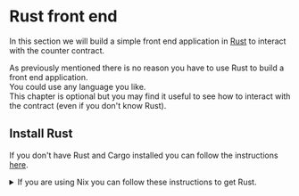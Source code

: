 # Rust front end
In this section we will build a simple front end application in [Rust](https://www.rust-lang.org/) to interact with the counter contract.

As previously mentioned there is no reason you have to use Rust to build a front end application. \
You could use any language you like. \
This chapter is optional but you may find it useful to see how to interact with the contract (even if you don't know Rust).

## Install Rust
If you don't have Rust and Cargo installed you can follow the instructions [here](https://www.rust-lang.org/tools/install).

<details>
<summary>If you are using Nix you can follow these instructions to get Rust.</summary>

If you are using `nix` you can simply run the following command to launch a dev shell with all the necessary tools installed:
```bash
nix develop github:essential-contributions/essential-integration
```

Or you can create your own `flake` using:
```bash
cd counter
nix flake init
```
</details>
